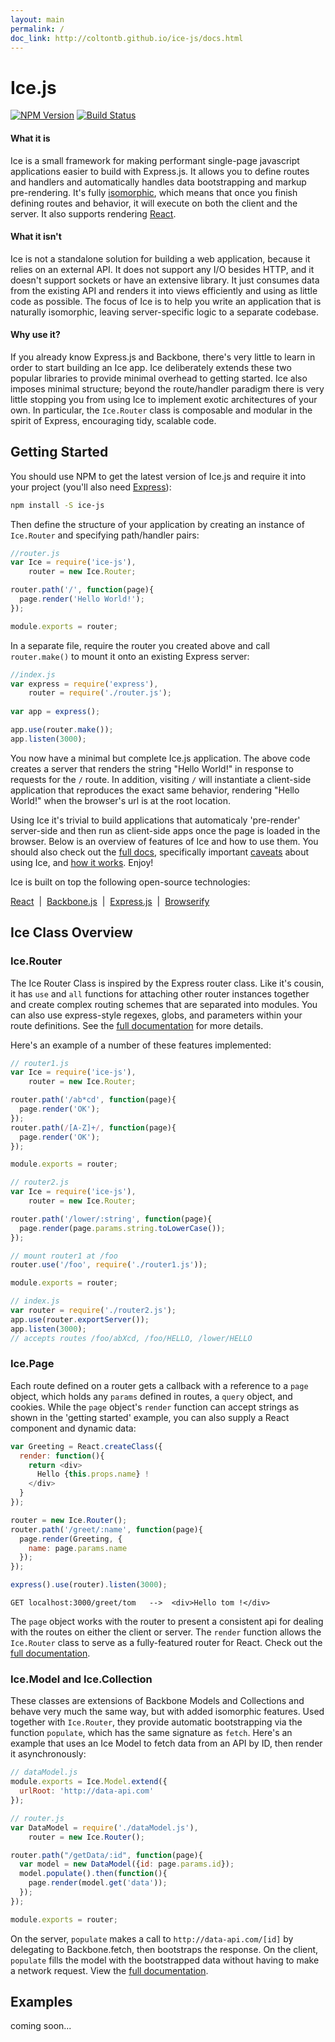 ```yaml
---
layout: main
permalink: /
doc_link: http://coltontb.github.io/ice-js/docs.html
---
```


# Ice.js

[![NPM Version][npm-image]][npm-url]
[![Build Status][travis-image]][travis-url]

#### What it is

Ice is a small framework for making performant single-page javascript applications easier to build with Express.js. It allows you to define routes and handlers and automatically handles data bootstrapping and markup pre-rendering. It's fully [isomorphic](http://isomorphic.net/), which means that once you finish defining routes and behavior, it will execute on both the client and the server. It also supports rendering [React](http://facebook.github.io/react/).

#### What it isn't

Ice is not a standalone solution for building a web application, because it relies on an external API. It does not support any I/O besides HTTP, and it doesn't support sockets or have an extensive library. It just consumes data from the existing API and renders it into views efficiently and using as little code as possible. The focus of Ice is to help you write an application that is naturally isomorphic, leaving server-specific logic to a separate codebase.

#### Why use it?

If you already know Express.js and Backbone, there's very little to learn in order to start building an Ice app. Ice deliberately extends these two popular libraries to provide minimal overhead to getting started. Ice also imposes minimal structure; beyond the route/handler paradigm there is very little stopping you from using Ice to implement exotic architectures of your own. In particular, the `Ice.Router` class is composable and modular in the spirit of Express, encouraging tidy, scalable code.

## Getting Started

You should use NPM to get the latest version of Ice.js and require it into your project (you'll also need [Express](http://expressjs.com/)):

```bash
npm install -S ice-js
```

Then define the structure of your application by creating an instance of `Ice.Router` and specifying path/handler pairs:

```javascript
//router.js
var Ice = require('ice-js'),
    router = new Ice.Router;

router.path('/', function(page){
  page.render('Hello World!');
});

module.exports = router;
```

In a separate file, require the router you created above and call `router.make()` to mount it onto an existing Express server:

```javascript
//index.js
var express = require('express'),
    router = require('./router.js');
    
var app = express();

app.use(router.make());
app.listen(3000);
```

You now have a minimal but complete Ice.js application. The above code creates a server that renders the string "Hello World!" in response to requests for the `/` route. In addition, visiting `/` will instantiate a client-side application that reproduces the exact same behavior, rendering "Hello World!" when the browser's url is at the root location. 

Using Ice it's trivial to build applications that automaticaly 'pre-render' server-side and then run as client-side apps once the page is loaded in the browser. Below is an overview of features of Ice and how to use them. You should also check out the [full docs][doc-link], specifically important [caveats]({{page.doc_link}}#caveats) about using Ice, and [how it works]({{page.doc_link}}#how). Enjoy!

Ice is built on top the following open-source technologies:

[React](https://facebook.github.io/react/) &nbsp;|&nbsp;
[Backbone.js](http://backbonejs.org/) &nbsp;|&nbsp;
[Express.js](http://expressjs.com/) &nbsp;|&nbsp;
[Browserify](http://browserify.org/)

## Ice Class Overview

### Ice.Router
The Ice Router Class is inspired by the Express router class. Like it's cousin, it has `use` and `all` functions for attaching other router instances together and create complex routing schemes that are separated into modules. You can also use express-style regexes, globs, and parameters within your route definitions. See the [full documentation]({{page.doc_link}}#router) for more details.

Here's an example of a number of these features implemented:

```javascript
// router1.js
var Ice = require('ice-js'),
    router = new Ice.Router;

router.path('/ab*cd', function(page){
  page.render('OK');
});
router.path(/[A-Z]+/, function(page){
  page.render('OK');
});

module.exports = router;
```

```javascript
// router2.js
var Ice = require('ice-js'),
    router = new Ice.Router;

router.path('/lower/:string', function(page){
  page.render(page.params.string.toLowerCase());
});

// mount router1 at /foo
router.use('/foo', require('./router1.js'));

module.exports = router;
```

```javascript
// index.js
var router = require('./router2.js');
app.use(router.exportServer());
app.listen(3000);
// accepts routes /foo/abXcd, /foo/HELLO, /lower/HELLO
```

### Ice.Page
Each route defined on a router gets a callback with a reference to a `page` object, which holds any `params` defined in routes, a `query` object, and cookies. While the `page` object's `render` function can accept strings as shown in the 'getting started' example, you can also supply a React component and dynamic data:

```javascript
var Greeting = React.createClass({
  render: function(){
    return <div>
      Hello {this.props.name} !
    </div>
  }
});

router = new Ice.Router();
router.path('/greet/:name', function(page){
  page.render(Greeting, {
    name: page.params.name
  });
});

express().use(router).listen(3000);

```

```GET localhost:3000/greet/tom   -->  <div>Hello tom !</div>```

The `page` object works with the router to present a consistent api for dealing with the routes on either the client or server. The `render` function allows the `Ice.Router` class to serve as a fully-featured router for React. Check out the [full documentation]({{page.doc_link}}#page).

### Ice.Model and Ice.Collection
These classes are extensions of Backbone Models and Collections and behave very much the same way, but with added isomorphic features. Used together with `Ice.Router`, they provide automatic bootstrapping via the function `populate`, which has the same signature as `fetch`. Here's an example that uses an Ice Model to fetch data from an API by ID, then render it asynchronously:

```javascript
// dataModel.js
module.exports = Ice.Model.extend({
  urlRoot: 'http://data-api.com'
});
```

```javascript
// router.js
var DataModel = require('./dataModel.js'),
    router = new Ice.Router();

router.path("/getData/:id", function(page){
  var model = new DataModel({id: page.params.id});
  model.populate().then(function(){
    page.render(model.get('data'));
  });
});

module.exports = router;
```

On the server, `populate` makes a call to `http://data-api.com/[id]` by delegating to Backbone.fetch, then bootstraps the response. On the client, `populate` fills the model with the bootstrapped data without having to make a network request. View the [full documentation]({{page.doc_link}}#model).

## Examples
coming soon...


[doc-link]: {{page.doc_link}}
[travis-image]: https://travis-ci.org/coltonTB/ice-js.svg?branch=master
[travis-url]: https://travis-ci.org/coltonTB/ice-js
[npm-image]: https://img.shields.io/npm/v/ice-js.svg
[npm-url]: https://npmjs.org/package/ice-js
